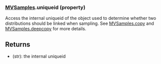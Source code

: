 ### [MVSamples](MVSamples.md).uniqueid (property)




Access the internal uniqueid of the object used to determine whether
two distributions should be linked when sampling.  See [MVSamples.copy](MVSamples.copy.md)
and [MVSamples.deepcopy](MVSamples.deepcopy.md) for more details.

Returns
-----------
* (str): the internal uniqueid

